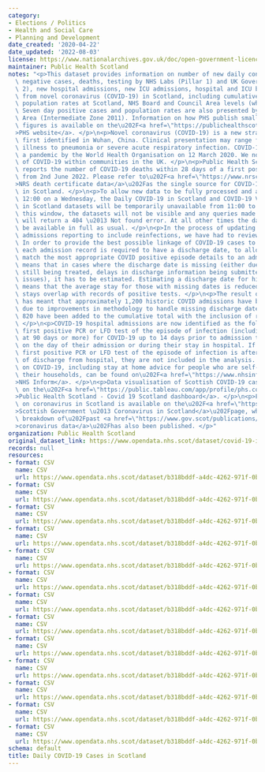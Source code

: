 ```yaml
---
category:
- Elections / Politics
- Health and Social Care
- Planning and Development
date_created: '2020-04-22'
date_updated: '2022-08-03'
license: https://www.nationalarchives.gov.uk/doc/open-government-licence/version/3/
maintainer: Public Health Scotland
notes: "<p>This dataset provides information on number of new daily confirmed cases,\
  \ negative cases, deaths, testing by NHS Labs (Pillar 1) and UK Government (Pillar\
  \ 2), new hospital admissions, new ICU admissions, hospital and ICU bed occupancy\
  \ from novel coronavirus (COVID-19) in Scotland, including cumulative totals and\
  \ population rates at Scotland, NHS Board and Council Area levels (where possible).\
  \ Seven day positive cases and population rates are also presented by Neighbourhood\
  \ Area (Intermediate Zone 2011). Information on how PHS publish small are COVID\
  \ figures is available on the\u202F<a href=\"https://publichealthscotland.scot/our-areas-of-work/covid-19/covid-19-data-and-intelligence/covid-19-daily-cases-in-scotland-dashboard/how-we-publish-small-area-covid-figures/\"\
  >PHS website</a>. </p>\n<p>Novel coronavirus (COVID-19) is a new strain of coronavirus\
  \ first identified in Wuhan, China. Clinical presentation may range from mild-to-moderate\
  \ illness to pneumonia or severe acute respiratory infection. COVID-19 was declared\
  \ a pandemic by the World Health Organisation on 12 March 2020. We now have spread\
  \ of COVID-19 within communities in the UK. </p>\n<p>Public Health Scotland no longer\
  \ reports the number of COVID-19 deaths within 28 days of a first positive test\
  \ from 2nd June 2022. Please refer to\u202F<a href=\"https://www.nrscotland.gov.uk/statistics-and-data/statistics/statistics-by-theme/vital-events/general-publications/weekly-and-monthly-data-on-births-and-deaths/deaths-involving-coronavirus-covid-19-in-scotland\"\
  >NRS death certificate data</a>\u202Fas the single source for COVID-19 deaths data\
  \ in Scotland. </p>\n<p>To allow new data to be fully processed and available at\
  \ 12:00 on a Wednesday, the Daily COVID-19 in Scotland and COVID-19 Vaccination\
  \ in Scotland datasets will be temporarily unavailable from 11:00 to 12:00. During\
  \ this window, the datasets will not be visible and any queries made to these datasets\
  \ will return a 404 \u2013 Not found error. At all other times the datasets will\
  \ be available in full as usual. </p>\n<p>In the process of updating the hospital\
  \ admissions reporting to include reinfections, we have had to review existing methodology.\
  \ In order to provide the best possible linkage of COVID-19 cases to hospital admissions,\
  \ each admission record is required to have a discharge date, to allow us to better\
  \ match the most appropriate COVID positive episode details to an admission. This\
  \ means that in cases where the discharge date is missing (either due to the patient\
  \ still being treated, delays in discharge information being submitted or data quality\
  \ issues), it has to be estimated. Estimating a discharge date for historic records\
  \ means that the average stay for those with missing dates is reduced, and fewer\
  \ stays overlap with records of positive tests. </p>\n<p>The result of these changes\
  \ has meant that approximately 1,200 historic COVID admissions have been removed\
  \ due to improvements in methodology to handle missing discharge dates, while approximately\
  \ 820 have been added to the cumulative total with the inclusion of reinfections.\
  \ </p>\n<p>COVID-19 hospital admissions are now identified as the following: A patient's\
  \ first positive PCR or LFD test of the episode of infection (including reinfections\
  \ at 90 days or more) for COVID-19 up to 14 days prior to admission to hospital,\
  \ on the day of their admission or during their stay in hospital. If a patient's\
  \ first positive PCR or LFD test of the episode of infection is after their date\
  \ of discharge from hospital, they are not included in the analysis. </p>\n<p>Information\
  \ on COVID-19, including stay at home advice for people who are self-isolating and\
  \ their households, can be found on\u202F<a href=\"https://www.nhsinform.scot/illnesses-and-conditions/infections-and-poisoning/coronavirus-covid-19#stay-at-home-advice\"\
  >NHS Inform</a>. </p>\n<p>Data visualisation of Scottish COVID-19 cases is available\
  \ on the\u202F<a href=\"https://public.tableau.com/app/profile/phs.covid.19/viz/COVID-19DailyDashboard_15960160643010/Overview\"\
  >Public Health Scotland - Covid 19 Scotland dashboard</a>. </p>\n<p>Further information\
  \ on coronavirus in Scotland is available on the\u202F<a href=\"https://www.gov.scot/coronavirus-covid-19/\"\
  >Scottish Government \u2013 Coronavirus in Scotland</a>\u202Fpage, where further\
  \ breakdown of\u202Fpast <a href=\"https://www.gov.scot/publications/coronavirus-covid-19-daily-data-for-scotland/\"\
  >coronavirus data</a>\u202Fhas also been published. </p>"
organization: Public Health Scotland
original_dataset_link: https://www.opendata.nhs.scot/dataset/covid-19-in-scotland
records: null
resources:
- format: CSV
  name: CSV
  url: https://www.opendata.nhs.scot/dataset/b318bddf-a4dc-4262-971f-0ba329e09b87/resource/7fad90e5-6f19-455b-bc07-694a22f8d5dc/download/total_cases_by_hb_20220803.csv
- format: CSV
  name: CSV
  url: https://www.opendata.nhs.scot/dataset/b318bddf-a4dc-4262-971f-0ba329e09b87/resource/e8454cf0-1152-4bcb-b9da-4343f625dfef/download/total_cases_by_la_20220803.csv
- format: CSV
  name: CSV
  url: https://www.opendata.nhs.scot/dataset/b318bddf-a4dc-4262-971f-0ba329e09b87/resource/19646dce-d830-4ee0-a0a9-fcec79b5ac71/download/total_cases_agesex_20220803.csv
- format: CSV
  name: CSV
  url: https://www.opendata.nhs.scot/dataset/b318bddf-a4dc-4262-971f-0ba329e09b87/resource/a965ee86-0974-4c93-bbea-e839e27d7085/download/total_cases_simd_20220803.csv
- format: CSV
  name: CSV
  url: https://www.opendata.nhs.scot/dataset/b318bddf-a4dc-4262-971f-0ba329e09b87/resource/287fc645-4352-4477-9c8c-55bc054b7e76/download/daily_cuml_scot_20220803.csv
- format: CSV
  name: CSV
  url: https://www.opendata.nhs.scot/dataset/b318bddf-a4dc-4262-971f-0ba329e09b87/resource/2dd8534b-0a6f-4744-9253-9565d62f96c2/download/trend_hb_20220803.csv
- format: CSV
  name: CSV
  url: https://www.opendata.nhs.scot/dataset/b318bddf-a4dc-4262-971f-0ba329e09b87/resource/427f9a25-db22-4014-a3bc-893b68243055/download/trend_ca_20220803.csv
- format: CSV
  name: CSV
  url: https://www.opendata.nhs.scot/dataset/b318bddf-a4dc-4262-971f-0ba329e09b87/resource/8906de12-f413-4b3f-95a0-11ed15e61773/download/trend_iz_20220803.csv
- format: CSV
  name: CSV
  url: https://www.opendata.nhs.scot/dataset/b318bddf-a4dc-4262-971f-0ba329e09b87/resource/9393bd66-5012-4f01-9bc5-e7a10accacf4/download/trend_agesex_20220803.csv
- format: CSV
  name: CSV
  url: https://www.opendata.nhs.scot/dataset/b318bddf-a4dc-4262-971f-0ba329e09b87/resource/a38a4c21-7c75-4ecd-a511-3f83e0e8f0c3/download/trend_simd_20220803.csv
- format: CSV
  name: CSV
  url: https://www.opendata.nhs.scot/dataset/b318bddf-a4dc-4262-971f-0ba329e09b87/resource/8da654cd-293b-4286-96a4-b3ece86225f0/download/test_hb_20220803.csv
- format: CSV
  name: CSV
  url: https://www.opendata.nhs.scot/dataset/b318bddf-a4dc-4262-971f-0ba329e09b87/resource/3349540e-dc63-4d6d-a78b-00387b9aca50/download/test_ca_20220803.csv
- format: CSV
  name: CSV
  url: https://www.opendata.nhs.scot/dataset/b318bddf-a4dc-4262-971f-0ba329e09b87/resource/348e5b95-2b33-4021-93b4-25d78244bfa2/download/reporteddate_scot_trends_20220803.csv
schema: default
title: Daily COVID-19 Cases in Scotland
---
```

